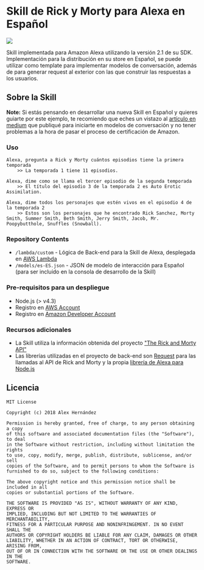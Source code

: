 #  Skill de Rick y Morty para Alexa en Español

<img src="https://vignette.wikia.nocookie.net/rickandmorty/images/2/27/Pocket_mortys_banner.jpg" />

Skill implementada para Amazon Alexa utilizando la versión 2.1 de su SDK. Implementación para la distribución en su store en Español, se puede utilizar como template para implementar modelos de conversación, además de para generar request al exterior con las que construir las respuestas a los usuarios.

## Sobre la Skill

**Note:** Si estás pensando en desarrollar una nueva Skill en Español y quieres guiarte por este ejemplo, te recomiendo que eches un vistazo al [artículo en medium](https://planetachatbot.com/conversacion-alexa-espanol-6e90ae9401b) que publiqué para iniciarte en modelos de conversación y no tener problemas a la hora de pasar el proceso de certificación de Amazon.

### Uso

```text
Alexa, pregunta a Rick y Morty cuántos episodios tiene la primera temporada
	>> La temporada 1 tiene 11 episodios.
```
```text
Alexa, dime como se llama el tercer episodio de la segunda temporada
	>> El título del episodio 3 de la temporada 2 es Auto Erotic Assimilation.
```
```text
Alexa, dime todos los personajes que estén vivos en el episodio 4 de la temporada 2
	>> Estos son los personajes que he encontrado Rick Sanchez, Morty Smith, Summer Smith, Beth Smith, Jerry Smith, Jacob, Mr. Poopybutthole, Snuffles (Snowball).
```

### Repository Contents	

* `/lambda/custom` - Lógica de Back-end para la Skill de Alexa, desplegada en [AWS Lambda](https://aws.amazon.com/lambda/)
* `/models/es-ES.json` - JSON de modelo de interacción para Español (para ser incluído en la consola de desarrollo de la Skill)

### Pre-requisitos para un despliegue

* Node.js (> v4.3)
* Registro en [AWS Account](https://aws.amazon.com/)
* Registro en [Amazon Developer Account](https://developer.amazon.com/)

### Recursos adicionales

* La Skill utiliza la información obtenida del proyecto ["The Rick and Morty API"](https://rickandmortyapi.com/)
* Las librerías utilizadas en el proyecto de back-end son [Request](https://github.com/request/request) para las llamadas al API de Rick and Morty y la propia [librería de Alexa para Node.js](https://www.npmjs.com/package/ask-sdk) 

## Licencia

    MIT License

    Copyright (c) 2018 Alex Hernández

    Permission is hereby granted, free of charge, to any person obtaining a copy
    of this software and associated documentation files (the "Software"), to deal
    in the Software without restriction, including without limitation the rights
    to use, copy, modify, merge, publish, distribute, sublicense, and/or sell
    copies of the Software, and to permit persons to whom the Software is
    furnished to do so, subject to the following conditions:

    The above copyright notice and this permission notice shall be included in all
    copies or substantial portions of the Software.

    THE SOFTWARE IS PROVIDED "AS IS", WITHOUT WARRANTY OF ANY KIND, EXPRESS OR
    IMPLIED, INCLUDING BUT NOT LIMITED TO THE WARRANTIES OF MERCHANTABILITY,
    FITNESS FOR A PARTICULAR PURPOSE AND NONINFRINGEMENT. IN NO EVENT SHALL THE
    AUTHORS OR COPYRIGHT HOLDERS BE LIABLE FOR ANY CLAIM, DAMAGES OR OTHER
    LIABILITY, WHETHER IN AN ACTION OF CONTRACT, TORT OR OTHERWISE, ARISING FROM,
    OUT OF OR IN CONNECTION WITH THE SOFTWARE OR THE USE OR OTHER DEALINGS IN THE
    SOFTWARE.

